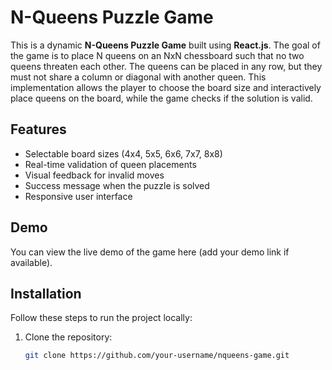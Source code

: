 # N-Queens Puzzle Game

This is a dynamic **N-Queens Puzzle Game** built using **React.js**. The goal of the game is to place N queens on an NxN chessboard such that no two queens threaten each other. The queens can be placed in any row, but they must not share a column or diagonal with another queen. This implementation allows the player to choose the board size and interactively place queens on the board, while the game checks if the solution is valid.

## Features

- Selectable board sizes (4x4, 5x5, 6x6, 7x7, 8x8)
- Real-time validation of queen placements
- Visual feedback for invalid moves
- Success message when the puzzle is solved
- Responsive user interface

## Demo

You can view the live demo of the game here (add your demo link if available).

## Installation

Follow these steps to run the project locally:

1. Clone the repository:
   ```bash
   git clone https://github.com/your-username/nqueens-game.git
